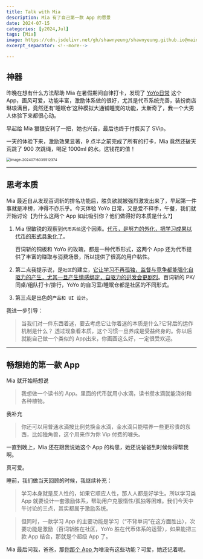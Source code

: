 ```yaml
---
title: Talk with Mia
description: Mia 有了自己第一款 App 的愿景
date: 2024-07-15
categories: [y2024,Jul]
tags: [Mia]
image: https://cdn.jsdelivr.net/gh/shawnyeung/shawnyeung.github.io@main/assets/img/202407220115712.jpg
excerpt_separator: <!--more-->

---
```




## 神器

昨晚在想有什么方法帮助 Mia 在暑假期间自律打卡，发现了 [YoYo日常](https://apps.apple.com/cn/app/yoyo%E6%97%A5%E5%B8%B8-%E4%B9%A0%E6%83%AF%E5%85%BB%E6%88%90%E6%89%93%E5%8D%A1%E8%BD%AF%E4%BB%B6/id1562071067) 这个 App，画风可爱，功能丰富，激励体系做的很好，尤其是代币系统完善，装扮商店琳琅满目，竟然还有‘睡眠仓’这种模拟大通铺睡觉的功能，太新奇了，我一个大男人体验下来都很心动。

早起给 Mia 狠狠安利了一把，她也兴奋，最后也终于付费买了 SVip。

一天的体验下来，激励效果显著，9 点半之前完成了所有的打卡，Mia 竟然还破天荒跳了 900 次跳绳，喝足 1000ml 的水。这钱花的值！

<img src="https://image.yangxg.me/image/2024/07/16/f38135af067bed3bde6cbe9b95312d7e.png" alt="image-20240716035512374" style="zoom:67%;" />

---



## 思考本质

Mia 最近自从发现百词斩的排名功能后，胜负欲就被强烈激发出来了，早起第一件事就是冲榜，冲得不亦乐乎。今天体验 YoYo 日常，又是爱不释手，午餐，我们就开始讨论【为什么这两个 App 如此吸引你？他们做得好的本质是什么?】

1. Mia 很敏锐的观察到`代币系统`这个因素。<u>代币，是努力的外化，把学习成果以代币的形式具象化了</u>。

   百词斩的铜板和 YoYo 的玫瑰，都是一种代币形式，这两个 App 还为代币提供了丰富的赚取与消费场景，所以提供了很高的用户黏性。

2. 第二点我提示说，是`社区`的建立，<u>它让学习不再孤独，监督与竞争都能强化自驱力的产生，尤其一旦产生情感绑定，自驱力的迸发会更剧烈</u>。百词斩的 PK/同桌/组队打卡/排行，YoYo 的自习室/睡眠仓都是社区的不同形式。

3. 第三点是出色的`产品和 UI 设计`。

我进一步引导：

> 当我们对一件东西着迷，要去考虑它让你着迷的本质是什么?它背后的运作机制是什么？ 透过现象看本质，这个习惯一旦养成是受益终身的。你以后就能自己做一个类似的 App出来，你画画这么好，一定很受欢迎。

---

## 畅想她的第一款 App

Mia 就开始畅想说

> 我想做一个读书的 App。里面的代币就用小水滴，读书攒水滴就能浇树和各种植物。

我补充

>  你还可以用普通水滴按比例兑换金水滴，金水滴只能喂养一些更珍贵的东西，比如独角兽，这个用来作为你 Vip 付费的噱头。

一直到晚上，Mia 还在跟我说她这个 App 的构思，她还说爸爸到时候你得帮我啊。

真可爱。



睡前，我们做当天回顾的时候，我继续补充：

> 学习本身就是反人性的，如果它顺应人性，那人人都是好学生。所以学习类 App 就要设计一套激励体系，帮助用户克服惰性/孤独等困难。我们今天中午讨论的三点，其实都属于激励系统。

> 但同时，一款学习 App 的主要功能是学习（“不背单词”在这方面胜出），次要功能是激励（百词斩胜在社区，YoYo 胜在代币体系的运营），如果能把三款 App 结合，那就是个超级 App 了。

Mia 最后问我，爸爸，那[你那个 App ](https://know-all-app.github.io/)为啥没有这些功能？可爱，她还记着呢。
